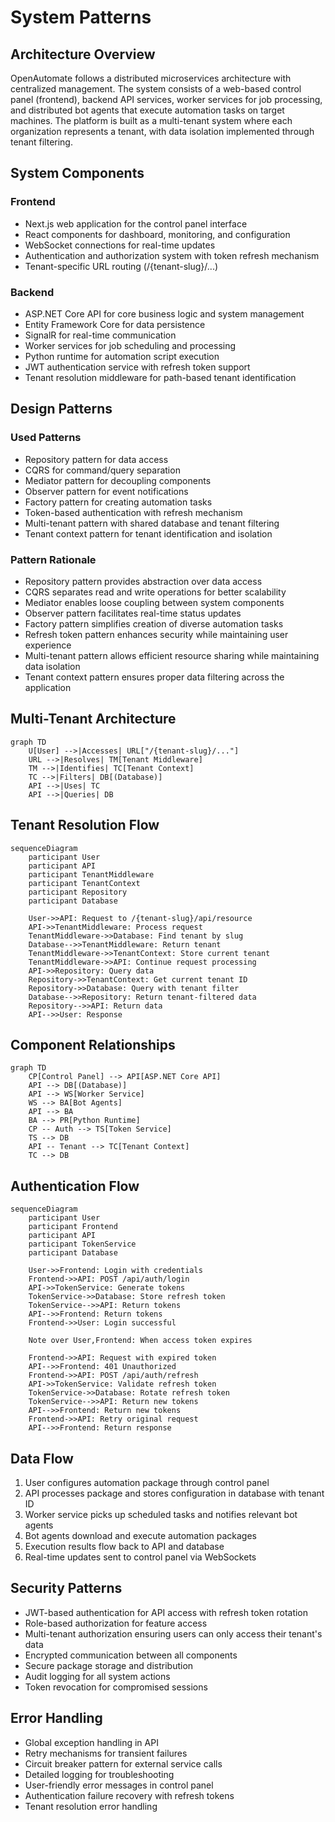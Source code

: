 # System Patterns

## Architecture Overview
OpenAutomate follows a distributed microservices architecture with centralized management. The system consists of a web-based control panel (frontend), backend API services, worker services for job processing, and distributed bot agents that execute automation tasks on target machines. The platform is built as a multi-tenant system where each organization represents a tenant, with data isolation implemented through tenant filtering.

## System Components
### Frontend
- Next.js web application for the control panel interface
- React components for dashboard, monitoring, and configuration
- WebSocket connections for real-time updates
- Authentication and authorization system with token refresh mechanism
- Tenant-specific URL routing (/{tenant-slug}/...)

### Backend
- ASP.NET Core API for core business logic and system management
- Entity Framework Core for data persistence
- SignalR for real-time communication
- Worker services for job scheduling and processing
- Python runtime for automation script execution
- JWT authentication service with refresh token support
- Tenant resolution middleware for path-based tenant identification

## Design Patterns
### Used Patterns
- Repository pattern for data access
- CQRS for command/query separation
- Mediator pattern for decoupling components
- Observer pattern for event notifications
- Factory pattern for creating automation tasks
- Token-based authentication with refresh mechanism
- Multi-tenant pattern with shared database and tenant filtering
- Tenant context pattern for tenant identification and isolation

### Pattern Rationale
- Repository pattern provides abstraction over data access
- CQRS separates read and write operations for better scalability
- Mediator enables loose coupling between system components
- Observer pattern facilitates real-time status updates
- Factory pattern simplifies creation of diverse automation tasks
- Refresh token pattern enhances security while maintaining user experience
- Multi-tenant pattern allows efficient resource sharing while maintaining data isolation
- Tenant context pattern ensures proper data filtering across the application

## Multi-Tenant Architecture
```mermaid
graph TD
    U[User] -->|Accesses| URL["/{tenant-slug}/..."]
    URL -->|Resolves| TM[Tenant Middleware]
    TM -->|Identifies| TC[Tenant Context]
    TC -->|Filters| DB[(Database)]
    API -->|Uses| TC
    API -->|Queries| DB
```

## Tenant Resolution Flow
```mermaid
sequenceDiagram
    participant User
    participant API
    participant TenantMiddleware
    participant TenantContext
    participant Repository
    participant Database
    
    User->>API: Request to /{tenant-slug}/api/resource
    API->>TenantMiddleware: Process request
    TenantMiddleware->>Database: Find tenant by slug
    Database-->>TenantMiddleware: Return tenant
    TenantMiddleware->>TenantContext: Store current tenant
    TenantMiddleware->>API: Continue request processing
    API->>Repository: Query data
    Repository->>TenantContext: Get current tenant ID
    Repository->>Database: Query with tenant filter
    Database-->>Repository: Return tenant-filtered data
    Repository-->>API: Return data
    API-->>User: Response
```

## Component Relationships
```mermaid
graph TD
    CP[Control Panel] --> API[ASP.NET Core API]
    API --> DB[(Database)]
    API --> WS[Worker Service]
    WS --> BA[Bot Agents]
    API --> BA
    BA --> PR[Python Runtime]
    CP -- Auth --> TS[Token Service]
    TS --> DB
    API -- Tenant --> TC[Tenant Context]
    TC --> DB
```

## Authentication Flow
```mermaid
sequenceDiagram
    participant User
    participant Frontend
    participant API
    participant TokenService
    participant Database
    
    User->>Frontend: Login with credentials
    Frontend->>API: POST /api/auth/login
    API->>TokenService: Generate tokens
    TokenService->>Database: Store refresh token
    TokenService-->>API: Return tokens
    API-->>Frontend: Return tokens
    Frontend->>User: Login successful
    
    Note over User,Frontend: When access token expires
    
    Frontend->>API: Request with expired token
    API-->>Frontend: 401 Unauthorized
    Frontend->>API: POST /api/auth/refresh
    API->>TokenService: Validate refresh token
    TokenService->>Database: Rotate refresh token
    TokenService-->>API: Return new tokens
    API-->>Frontend: Return new tokens
    Frontend->>API: Retry original request
    API-->>Frontend: Return response
```

## Data Flow
1. User configures automation package through control panel
2. API processes package and stores configuration in database with tenant ID
3. Worker service picks up scheduled tasks and notifies relevant bot agents
4. Bot agents download and execute automation packages
5. Execution results flow back to API and database
6. Real-time updates sent to control panel via WebSockets

## Security Patterns
- JWT-based authentication for API access with refresh token rotation
- Role-based authorization for feature access
- Multi-tenant authorization ensuring users can only access their tenant's data
- Encrypted communication between all components
- Secure package storage and distribution
- Audit logging for all system actions
- Token revocation for compromised sessions

## Error Handling
- Global exception handling in API
- Retry mechanisms for transient failures
- Circuit breaker pattern for external service calls
- Detailed logging for troubleshooting
- User-friendly error messages in control panel
- Authentication failure recovery with refresh tokens
- Tenant resolution error handling 